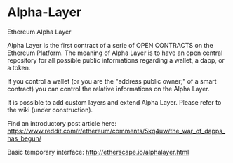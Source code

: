 # Alpha-Layer
Ethereum Alpha Layer

Alpha Layer is the first contract of a serie of OPEN CONTRACTS on the Ethereum Platform.
The meaning of Alpha Layer is to have an open central repository for all possible public informations regarding a wallet, a dapp, or a token.

If you control a wallet (or you are the "address public owner;" of a smart contract) you can control the relative informations on the Alpha Layer.

It is possible to add custom layers and extend Alpha Layer.
Please refer to the wiki (under construction).

Find an introductory post article here:
https://www.reddit.com/r/ethereum/comments/5kq4uw/the_war_of_dapps_has_begun/

Basic temporary interface:
http://etherscape.io/alphalayer.html


